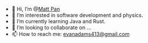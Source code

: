 - 👋 Hi, I’m @[Matt Pan](https://github.com/evanadams413/)
- 👀 I’m interested in software development and physics.
- 🌱 I’m currently learning Java and Rust.
- 💞️ I’m looking to collaborate on ...
- 📫 How to reach me: evanadams413@gmail.com

<!---
evanadams413/evanadams413 is a ✨ special ✨ repository because its `README.md` (this file) appears on your GitHub profile.
You can click the Preview link to take a look at your changes.
--->
